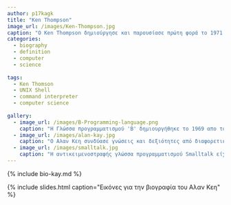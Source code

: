 ```yaml
---
author: p17kagk
title: "Ken Thompson"
image_url: /images/Ken-Thompson.jpg
caption: "O Ken Thompson δημιούργησε και παρουσίασε πρώτη φορά το 1971 το πρώτο UNIX Shell γνωστό ως Τhomspon shell. "
categories:
  - biography
  - definition
  - computer
  - science
  
tags:
  - Ken Thomson
  - UNIX Shell
  - command interpreter
  - computer science
  
gallery:
  - image_url: /images/B-Programming-language.png
    caption: "Η Γλώσσα προγραμματισμού 'Β' δημιουργήθηκε το 1969 απο τους Ken Thompson και Dennis Ritchie στα εργαστήρια  της 'Bell Labs'. Αποτελεί πρόγονο της Γλώσσας προγραμματισμού C."
  - image_url: /images/alan-kay.jpg
    caption: "Ο Αλαν Κεη συνδύασε γνώσεις και δεξιότητες από διαφορετικές περιοχές όπως οι υπολογιστές και τα μουσικά όργανα και έτσι μπόρεσε να φανταστεί τον υπολογιστή περισσότερο ως ένα μέσο επικοινωνίας και έκφρασης παρά ως ένα απλό εργαλείο."
  - image_url: /images/smalltalk.jpg
    caption: "Η αντικειμενοστραφής γλώσσα προγραμματισμού Smalltalk είχε έμφαση σε οντότητες υψηλού επιπέδου και στην διάδραση με τον χρήστη και έτσι διευκόλυνε την κατασκευή και τις δοκιμές του λογισμικού που τελικά οδήγησε στους πρώτους επιτυχημένους εμπορικά επιτραπέζιους υπολογιστές"
---
```


{% include bio-kay.md %}

{% include slides.html caption="Εικόνες για την βιογραφία του Αλαν Κεη" %}
